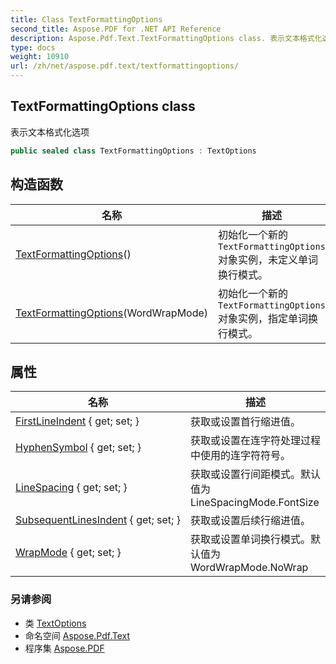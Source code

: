 ```yaml
---
title: Class TextFormattingOptions
second_title: Aspose.PDF for .NET API Reference
description: Aspose.Pdf.Text.TextFormattingOptions class. 表示文本格式化选项
type: docs
weight: 10910
url: /zh/net/aspose.pdf.text/textformattingoptions/
---
```

## TextFormattingOptions class

表示文本格式化选项

```csharp
public sealed class TextFormattingOptions : TextOptions
```

## 构造函数

| 名称 | 描述 |
| --- | --- |
| [TextFormattingOptions](textformattingoptions/#constructor)() | 初始化一个新的 `TextFormattingOptions` 对象实例，未定义单词换行模式。 |
| [TextFormattingOptions](textformattingoptions/#constructor_1)(WordWrapMode) | 初始化一个新的 `TextFormattingOptions` 对象实例，指定单词换行模式。 |

## 属性

| 名称 | 描述 |
| --- | --- |
| [FirstLineIndent](../../aspose.pdf.text/textformattingoptions/firstlineindent/) { get; set; } | 获取或设置首行缩进值。 |
| [HyphenSymbol](../../aspose.pdf.text/textformattingoptions/hyphensymbol/) { get; set; } | 获取或设置在连字符处理过程中使用的连字符符号。 |
| [LineSpacing](../../aspose.pdf.text/textformattingoptions/linespacing/) { get; set; } | 获取或设置行间距模式。默认值为 LineSpacingMode.FontSize |
| [SubsequentLinesIndent](../../aspose.pdf.text/textformattingoptions/subsequentlinesindent/) { get; set; } | 获取或设置后续行缩进值。 |
| [WrapMode](../../aspose.pdf.text/textformattingoptions/wrapmode/) { get; set; } | 获取或设置单词换行模式。默认值为 WordWrapMode.NoWrap |

### 另请参阅

* 类 [TextOptions](../textoptions/)
* 命名空间 [Aspose.Pdf.Text](../../aspose.pdf.text/)
* 程序集 [Aspose.PDF](../../)